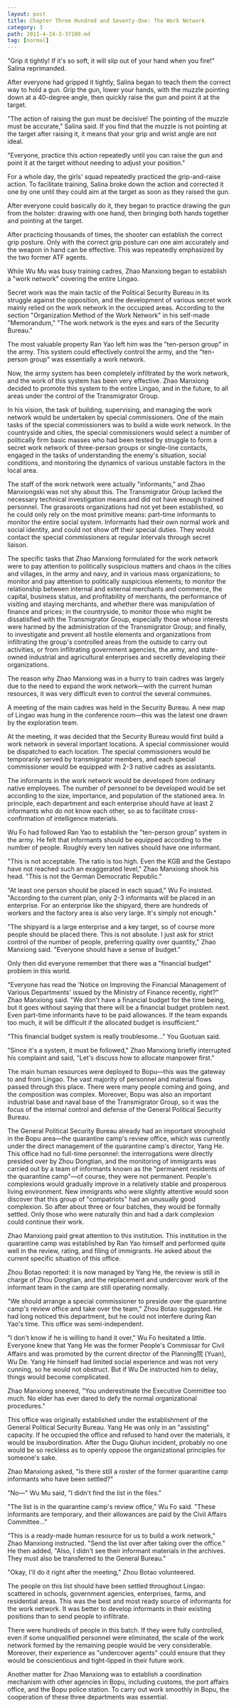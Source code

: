 ```yaml
---
layout: post
title: Chapter Three Hundred and Seventy-One: The Work Network
category: 3
path: 2011-4-24-3-37100.md
tag: [normal]
---
```


"Grip it tightly! If it's so soft, it will slip out of your hand when you fire!" Salina reprimanded.

After everyone had gripped it tightly, Salina began to teach them the correct way to hold a gun. Grip the gun, lower your hands, with the muzzle pointing down at a 40-degree angle, then quickly raise the gun and point it at the target.

"The action of raising the gun must be decisive! The pointing of the muzzle must be accurate," Salina said. If you find that the muzzle is not pointing at the target after raising it, it means that your grip and wrist angle are not ideal.

"Everyone, practice this action repeatedly until you can raise the gun and point it at the target without needing to adjust your position."

For a whole day, the girls' squad repeatedly practiced the grip-and-raise action. To facilitate training, Salina broke down the action and corrected it one by one until they could aim at the target as soon as they raised the gun.

After everyone could basically do it, they began to practice drawing the gun from the holster: drawing with one hand, then bringing both hands together and pointing at the target.

After practicing thousands of times, the shooter can establish the correct grip posture. Only with the correct grip posture can one aim accurately and the weapon in hand can be effective. This was repeatedly emphasized by the two former ATF agents.

While Wu Mu was busy training cadres, Zhao Manxiong began to establish a "work network" covering the entire Lingao.

Secret work was the main tactic of the Political Security Bureau in its struggle against the opposition, and the development of various secret work mainly relied on the work network in the occupied areas. According to the section "Organization Method of the Work Network" in his self-made "Memorandum," "The work network is the eyes and ears of the Security Bureau."

The most valuable property Ran Yao left him was the "ten-person group" in the army. This system could effectively control the army, and the "ten-person group" was essentially a work network.

Now, the army system has been completely infiltrated by the work network, and the work of this system has been very effective. Zhao Manxiong decided to promote this system to the entire Lingao, and in the future, to all areas under the control of the Transmigrator Group.

In his vision, the task of building, supervising, and managing the work network would be undertaken by special commissioners. One of the main tasks of the special commissioners was to build a wide work network. In the countryside and cities, the special commissioners would select a number of politically firm basic masses who had been tested by struggle to form a secret work network of three-person groups or single-line contacts, engaged in the tasks of understanding the enemy's situation, social conditions, and monitoring the dynamics of various unstable factors in the local area.

The staff of the work network were actually "informants," and Zhao Manxiongski was not shy about this. The Transmigrator Group lacked the necessary technical investigation means and did not have enough trained personnel. The grassroots organizations had not yet been established, so he could only rely on the most primitive means: part-time informants to monitor the entire social system. Informants had their own normal work and social identity, and could not show off their special duties. They would contact the special commissioners at regular intervals through secret liaison.

The specific tasks that Zhao Manxiong formulated for the work network were to pay attention to politically suspicious matters and chaos in the cities and villages, in the army and navy, and in various mass organizations; to monitor and pay attention to politically suspicious elements; to monitor the relationship between internal and external merchants and commerce, the capital, business status, and profitability of merchants, the performance of visiting and staying merchants, and whether there was manipulation of finance and prices; in the countryside, to monitor those who might be dissatisfied with the Transmigrator Group, especially those whose interests were harmed by the administration of the Transmigrator Group; and finally, to investigate and prevent all hostile elements and organizations from infiltrating the group's controlled areas from the outside to carry out activities, or from infiltrating government agencies, the army, and state-owned industrial and agricultural enterprises and secretly developing their organizations.

The reason why Zhao Manxiong was in a hurry to train cadres was largely due to the need to expand the work network—with the current human resources, it was very difficult even to control the several communes.

A meeting of the main cadres was held in the Security Bureau. A new map of Lingao was hung in the conference room—this was the latest one drawn by the exploration team.

At the meeting, it was decided that the Security Bureau would first build a work network in several important locations. A special commissioner would be dispatched to each location. The special commissioners would be temporarily served by transmigrator members, and each special commissioner would be equipped with 2-3 native cadres as assistants.

The informants in the work network would be developed from ordinary native employees. The number of personnel to be developed would be set according to the size, importance, and population of the stationed area. In principle, each department and each enterprise should have at least 2 informants who do not know each other, so as to facilitate cross-confirmation of intelligence materials.

Wu Fo had followed Ran Yao to establish the "ten-person group" system in the army. He felt that informants should be equipped according to the number of people. Roughly every ten natives should have one informant.

"This is not acceptable. The ratio is too high. Even the KGB and the Gestapo have not reached such an exaggerated level," Zhao Manxiong shook his head. "This is not the German Democratic Republic."

"At least one person should be placed in each squad," Wu Fo insisted. "According to the current plan, only 2-3 informants will be placed in an enterprise. For an enterprise like the shipyard, there are hundreds of workers and the factory area is also very large. It's simply not enough."

"The shipyard is a large enterprise and a key target, so of course more people should be placed there. This is not absolute. I just ask for strict control of the number of people, preferring quality over quantity," Zhao Manxiong said. "Everyone should have a sense of budget."

Only then did everyone remember that there was a "financial budget" problem in this world.

"Everyone has read the 'Notice on Improving the Financial Management of Various Departments' issued by the Ministry of Finance recently, right?" Zhao Manxiong said. "We don't have a financial budget for the time being, but it goes without saying that there will be a financial budget problem next. Even part-time informants have to be paid allowances. If the team expands too much, it will be difficult if the allocated budget is insufficient."

"This financial budget system is really troublesome..." You Guotuan said.

"Since it's a system, it must be followed," Zhao Manxiong briefly interrupted his complaint and said, "Let's discuss how to allocate manpower first."

The main human resources were deployed to Bopu—this was the gateway to and from Lingao. The vast majority of personnel and material flows passed through this place. There were many people coming and going, and the composition was complex. Moreover, Bopu was also an important industrial base and naval base of the Transmigrator Group, so it was the focus of the internal control and defense of the General Political Security Bureau.

The General Political Security Bureau already had an important stronghold in the Bopu area—the quarantine camp's review office, which was currently under the direct management of the quarantine camp's director, Yang He. This office had no full-time personnel: the interrogations were directly presided over by Zhou Dongtian, and the monitoring of immigrants was carried out by a team of informants known as the "permanent residents of the quarantine camp"—of course, they were not permanent. People's complexions would gradually improve in a relatively stable and prosperous living environment. New immigrants who were slightly attentive would soon discover that this group of "compatriots" had an unusually good complexion. So after about three or four batches, they would be formally settled. Only those who were naturally thin and had a dark complexion could continue their work.

Zhao Manxiong paid great attention to this institution. This institution in the quarantine camp was established by Ran Yao himself and performed quite well in the review, rating, and filing of immigrants. He asked about the current specific situation of this office.

Zhou Botao reported: it is now managed by Yang He, the review is still in charge of Zhou Dongtian, and the replacement and undercover work of the informant team in the camp are still operating normally.

"We should arrange a special commissioner to preside over the quarantine camp's review office and take over the team," Zhou Botao suggested. He had long noticed this department, but he could not interfere during Ran Yao's time. This office was semi-independent.

"I don't know if he is willing to hand it over," Wu Fo hesitated a little. Everyone knew that Yang He was the former People's Commissar for Civil Affairs and was promoted by the current director of the Planning院 (Yuan), Wu De. Yang He himself had limited social experience and was not very cunning, so he would not obstruct. But if Wu De instructed him to delay, things would become complicated.

Zhao Manxiong sneered, "You underestimate the Executive Committee too much. No elder has ever dared to defy the normal organizational procedures."

This office was originally established under the establishment of the General Political Security Bureau. Yang He was only in an "assisting" capacity. If he occupied the office and refused to hand over the materials, it would be insubordination. After the Dugu Qiuhun incident, probably no one would be so reckless as to openly oppose the organizational principles for someone's sake.

Zhao Manxiong asked, "Is there still a roster of the former quarantine camp informants who have been settled?"

"No—" Wu Mu said, "I didn't find the list in the files."

"The list is in the quarantine camp's review office," Wu Fo said. "These informants are temporary, and their allowances are paid by the Civil Affairs Committee..."

"This is a ready-made human resource for us to build a work network," Zhao Manxiong instructed. "Send the list over after taking over the office." He then added, "Also, I didn't see their informant materials in the archives. They must also be transferred to the General Bureau."

"Okay, I'll do it right after the meeting," Zhou Botao volunteered.

The people on this list should have been settled throughout Lingao: scattered in schools, government agencies, enterprises, farms, and residential areas. This was the best and most ready source of informants for the work network. It was better to develop informants in their existing positions than to send people to infiltrate.

There were hundreds of people in this batch. If they were fully controlled, even if some unqualified personnel were eliminated, the scale of the work network formed by the remaining people would be very considerable. Moreover, their experience as "undercover agents" could ensure that they would be conscientious and tight-lipped in their future work.

Another matter for Zhao Manxiong was to establish a coordination mechanism with other agencies in Bopu, including customs, the port affairs office, and the Bopu police station. To carry out work smoothly in Bopu, the cooperation of these three departments was essential.